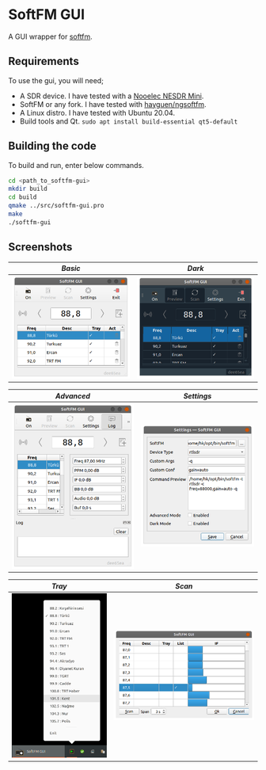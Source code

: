 # SoftFM GUI

A GUI wrapper for [softfm](https://github.com/f4exb/ngsoftfm).


## Requirements
To use the gui, you will need;
* A SDR device. I have tested with a [Nooelec NESDR Mini](https://www.nooelec.com/store/sdr/sdr-receivers/nesdr-mini.html).
* SoftFM or any fork. I have tested with [hayguen/ngsoftfm](https://github.com/hayguen/ngsoftfm/tree/dev).
* A Linux distro. I have tested with Ubuntu 20.04.
* Build tools and Qt. `sudo apt install build-essential qt5-default`


## Building the code
To build and run, enter below commands.
```bash
cd <path_to_softfm-gui>
mkdir build
cd build
qmake ../src/softfm-gui.pro
make
./softfm-gui
```


## Screenshots


| *Basic* | *Dark* |
|:--:|:--:| 
| ![screenshot-basic](docs/screenshot-basic.png) | ![screenshot-dark](docs/screenshot-dark.png) | 


| *Advanced* | *Settings* |
|:--:|:--:| 
| ![screenshot-advanced](docs/screenshot-advanced.png) | ![screenshot-settings](docs/screenshot-settings.png) |

| *Tray* | *Scan* |
|:--:|:--:| 
| ![screenshot-tray](docs/screenshot-tray.png) | ![screenshot-scan](docs/screenshot-scan.png) |
